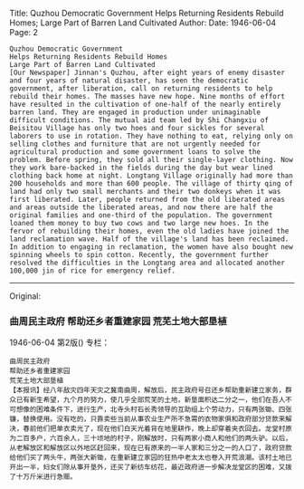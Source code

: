 Title: Quzhou Democratic Government Helps Returning Residents Rebuild Homes; Large Part of Barren Land Cultivated
Author:
Date: 1946-06-04
Page: 2

    Quzhou Democratic Government
    Helps Returning Residents Rebuild Homes
    Large Part of Barren Land Cultivated
    [Our Newspaper] Jinnan's Quzhou, after eight years of enemy disaster and four years of natural disaster, has seen the democratic government, after liberation, call on returning residents to help rebuild their homes. The masses have new hope. Nine months of effort have resulted in the cultivation of one-half of the nearly entirely barren land. They are engaged in production under unimaginable difficult conditions. The mutual aid team led by Shi Changxiu of Beisitou Village has only two hoes and four sickles for several laborers to use in rotation. They have nothing to eat, relying only on selling clothes and furniture that are not urgently needed for agricultural production and some government loans to solve the problem. Before spring, they sold all their single-layer clothing. Now they work bare-backed in the fields during the day but wear lined clothing back home at night. Longtang Village originally had more than 200 households and more than 600 people. The village of thirty qing of land had only two small merchants and their two donkeys when it was first liberated. Later, people returned from the old liberated areas and areas outside the liberated areas, and now there are half the original families and one-third of the population. The government loaned them money to buy two cows and two large new hoes. In the fervor of rebuilding their homes, even the old ladies have joined the land reclamation wave. Half of the village's land has been reclaimed. In addition to engaging in reclamation, the women have also bought new spinning wheels to spin cotton. Recently, the government further resolved the difficulties in the Longtang area and allocated another 100,000 jin of rice for emergency relief.



<hr /> 

Original: 


### 曲周民主政府  帮助还乡者重建家园  荒芜土地大部垦植

1946-06-04
第2版()
专栏：

    曲周民主政府
    帮助还乡者重建家园
    荒芜土地大部垦植
    【本报讯】经八年敌灾四年天灾之冀南曲周，解放后，民主政府号召还乡帮助重新建立家务，群众已有新生希望，九个月的努力，使几乎全部荒芜的土地，新垦面积达二分之一，他们在吾人不可想像的困难条件下，进行生产，北寺头村石长秀领导的互助组上个劳动力，只有两张锄、四张镰，替换使用。没有吃的，只靠卖些当前从事农业生产所不急需的衣物家俱和政府部分贷款来解决，春前他们把单衣卖光了，现在他们白天光着背在地里耕作，晚上却穿着夹衣回去。龙堂村原为二百多户，六百余人，三十顷地的村子，刚解放时，只有两家小商人和他们的两头驴。以后，从老解放区和解放区以外地区赶回来，现在已有原来的一半人家和三分之一的人口了，政府贷款给他们买了两头牛，两张大新锄，在重新建立家园的狂热中老太太也卷入开荒浪潮。该村土地已开出一半，妇女们除从事开垦外，还买了新纺车纺花，最近政府进一步解决龙堂区的困难，又拨了十万斤米进行急赈。
